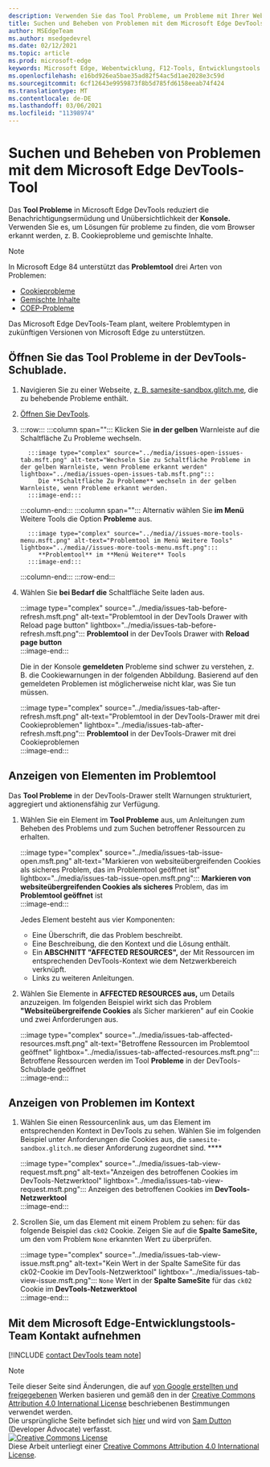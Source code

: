 ```yaml
---
description: Verwenden Sie das Tool Probleme, um Probleme mit Ihrer Website zu finden und zu beheben.
title: Suchen und Beheben von Problemen mit dem Microsoft Edge DevTools-Tool
author: MSEdgeTeam
ms.author: msedgedevrel
ms.date: 02/12/2021
ms.topic: article
ms.prod: microsoft-edge
keywords: Microsoft Edge, Webentwicklung, F12-Tools, Entwicklungstools
ms.openlocfilehash: e16bd926ea5bae35ad82f54ac5d1ae2028e3c59d
ms.sourcegitcommit: 6cf12643e9959873f8b5d785fd6158eeab74f424
ms.translationtype: MT
ms.contentlocale: de-DE
ms.lasthandoff: 03/06/2021
ms.locfileid: "11398974"
---
```

<!-- Copyright Sam Dutton 

   Licensed under the Apache License, Version 2.0 (the "License");
   you may not use this file except in compliance with the License.
   You may obtain a copy of the License at

       https://www.apache.org/licenses/LICENSE-2.0

   Unless required by applicable law or agreed to in writing, software
   distributed under the License is distributed on an "AS IS" BASIS,
   WITHOUT WARRANTIES OR CONDITIONS OF ANY KIND, either express or implied.
   See the License for the specific language governing permissions and
   limitations under the License.  -->  

# <a name="find-and-fix-problems-with-the-microsoft-edge-devtools-issues-tool"></a>Suchen und Beheben von Problemen mit dem Microsoft Edge DevTools-Tool  

Das **Tool Probleme** in Microsoft Edge DevTools reduziert die Benachrichtigungsermüdung und Unübersichtlichkeit der **Konsole.**  Verwenden Sie es, um Lösungen für probleme zu finden, die vom Browser erkannt werden, z. B. Cookieprobleme und gemischte Inhalte.  

> [!NOTE]
> In Microsoft Edge 84 unterstützt das **Problemtool** drei Arten von Problemen:  
> *   [Cookieprobleme][MDNSameSiteCookies]  
> *   [Gemischte Inhalte][MDNMixedContent]  
> *   [COEP-Probleme][W3CCOEPSpec]
> 
> Das Microsoft Edge DevTools-Team plant, weitere Problemtypen in zukünftigen Versionen von Microsoft Edge zu unterstützen.  

## <a name="open-the-issues-tool-in-the-devtools-drawer"></a>Öffnen Sie das Tool Probleme in der DevTools-Schublade.  

1.  Navigieren Sie zu einer Webseite, [z. B. samesite-sandbox.glitch.me][GlitchSamesiteSandbox], die zu behebende Probleme enthält.  
1.  [Öffnen Sie DevTools][DevtoolsOpen].  
1.  :::row:::
       :::column span="":::
          Klicken Sie **in der gelben** Warnleiste auf die Schaltfläche Zu Probleme wechseln.  
          
          :::image type="complex" source="../media/issues-open-issues-tab.msft.png" alt-text="Wechseln Sie zu Schaltfläche Probleme in der gelben Warnleiste, wenn Probleme erkannt werden" lightbox="../media/issues-open-issues-tab.msft.png":::
             Die **Schaltfläche Zu Probleme** wechseln in der gelben Warnleiste, wenn Probleme erkannt werden.  
          :::image-end:::  
       :::column-end:::
       :::column span="":::
          Alternativ wählen Sie **im Menü** Weitere Tools die Option **Probleme** aus.  
          
          :::image type="complex" source="../media//issues-more-tools-menu.msft.png" alt-text="Problemtool im Menü Weitere Tools" lightbox="../media//issues-more-tools-menu.msft.png":::
             **Problemtool** im **Menü Weitere** Tools  
          :::image-end:::  
       :::column-end:::
    :::row-end:::
    
1.  Wählen Sie **bei Bedarf die** Schaltfläche Seite laden aus.  
    
    :::image type="complex" source="../media/issues-tab-before-refresh.msft.png" alt-text="Problemtool in der DevTools Drawer with Reload page button" lightbox="../media/issues-tab-before-refresh.msft.png":::
       **Problemtool** in der DevTools Drawer with **Reload page button**  
    :::image-end:::  

    Die in der Konsole **gemeldeten** Probleme sind schwer zu verstehen, z. B. die Cookiewarnungen in der folgenden Abbildung.  Basierend auf den gemeldeten Problemen ist möglicherweise nicht klar, was Sie tun müssen.  
    
    :::image type="complex" source="../media/issues-tab-after-refresh.msft.png" alt-text="Problemtool in der DevTools-Drawer mit drei Cookieproblemen" lightbox="../media/issues-tab-after-refresh.msft.png":::
       **Problemtool** in der DevTools-Drawer mit drei Cookieproblemen  
    :::image-end:::  
    
## <a name="view-items-in-the-issues-tool"></a>Anzeigen von Elementen im Problemtool  

Das **Tool Probleme** in der DevTools-Drawer stellt Warnungen strukturiert, aggregiert und aktionensfähig zur Verfügung.  

1.  Wählen Sie ein Element im **Tool Probleme** aus, um Anleitungen zum Beheben des Problems und zum Suchen betroffener Ressourcen zu erhalten.  
    
    :::image type="complex" source="../media/issues-tab-issue-open.msft.png" alt-text="Markieren von websiteübergreifenden Cookies als sicheres Problem, das im Problemtool geöffnet ist" lightbox="../media/issues-tab-issue-open.msft.png":::
       **Markieren von websiteübergreifenden Cookies als sicheres** Problem, das im **Problemtool geöffnet** ist  
    :::image-end:::  
    
    Jedes Element besteht aus vier Komponenten:  
    
    *   Eine Überschrift, die das Problem beschreibt.  
    *   Eine Beschreibung, die den Kontext und die Lösung enthält.  
    *   Ein **ABSCHNITT "AFFECTED RESOURCES",** der Mit Ressourcen im entsprechenden DevTools-Kontext wie dem Netzwerkbereich verknüpft.  
    *   Links zu weiteren Anleitungen.  
    
1.  Wählen Sie Elemente in **AFFECTED RESOURCES aus,** um Details anzuzeigen.  Im folgenden Beispiel wirkt sich das Problem **"Websiteübergreifende Cookies** als Sicher markieren" auf ein Cookie und zwei Anforderungen aus.  
    
    :::image type="complex" source="../media/issues-tab-affected-resources.msft.png" alt-text="Betroffene Ressourcen im Problemtool geöffnet" lightbox="../media/issues-tab-affected-resources.msft.png":::
       Betroffene Ressourcen werden im Tool **Probleme** in der DevTools-Schublade geöffnet  
    :::image-end:::  
    
## <a name="view-issues-in-context"></a>Anzeigen von Problemen im Kontext  

1.  Wählen Sie einen Ressourcenlink aus, um das Element im entsprechenden Kontext in DevTools zu sehen.  Wählen Sie im folgenden Beispiel unter Anforderungen die Cookies aus, die `samesite-sandbox.glitch.me` dieser Anforderung zugeordnet sind. ****  
    
    :::image type="complex" source="../media/issues-tab-view-request.msft.png" alt-text="Anzeigen des betroffenen Cookies im DevTools-Netzwerktool" lightbox="../media/issues-tab-view-request.msft.png":::
       Anzeigen des betroffenen Cookies im **DevTools-Netzwerktool**  
    :::image-end:::  

1.  Scrollen Sie, um das Element mit einem Problem zu sehen: für das folgende Beispiel das `ck02` Cookie.  Zeigen Sie auf die **Spalte SameSite,** um den vom Problem `None` erkannten Wert zu überprüfen.  
    
    :::image type="complex" source="../media/issues-tab-view-issue.msft.png" alt-text="Kein Wert in der Spalte SameSite für das ck02-Cookie im DevTools-Netzwerktool" lightbox="../media/issues-tab-view-issue.msft.png":::
       `None` Wert in der **Spalte SameSite** für das `ck02` Cookie im **DevTools-Netzwerktool**  
    :::image-end:::  

## <a name="getting-in-touch-with-the-microsoft-edge-devtools-team"></a>Mit dem Microsoft Edge-Entwicklungstools-Team Kontakt aufnehmen  

[!INCLUDE [contact DevTools team note](../includes/contact-devtools-team-note.md)]  

<!-- links -->  

[DevtoolsOpen]: ../open/index.md "Öffnen Sie Microsoft Edge DevTools | Microsoft Docs"  

[GlitchSamesiteSandbox]: https://samesite-sandbox.glitch.me "SameSite-Cookietests | Glitch"  

[MDNSameSiteCookies]: https://developer.mozilla.org/docs/Web/HTTP/Headers/Set-Cookie/SameSite "SameSite-Cookies | MDN"  
[MDNMixedContent]: https://developer.mozilla.org/docs/Web/Security/Mixed_content "Gemischte | MDN"  

[W3CCOEPSpec]: https://wicg.github.io/cross-origin-embedder-policy "Cross-Origin Embedder Policy | Web Incubator Community Group"  

> [!NOTE]
> Teile dieser Seite sind Änderungen, die auf [von Google erstellten und freigegebenen][GoogleSitePolicies] Werken basieren und gemäß den in der [Creative Commons Attribution 4.0 International License][CCA4IL] beschriebenen Bestimmungen verwendet werden.  
> Die ursprüngliche Seite befindet sich [hier](https://developers.google.com/web/tools/chrome-devtools/issues/index) und wird von [Sam Dutton][SamDutton] \(Developer Advocate\) verfasst.  
[![Creative Commons License][CCby4Image]][CCA4IL]  
Diese Arbeit unterliegt einer [Creative Commons Attribution 4.0 International License][CCA4IL].  

[CCA4IL]: https://creativecommons.org/licenses/by/4.0  
[CCby4Image]: https://i.creativecommons.org/l/by/4.0/88x31.png  
[GoogleSitePolicies]: https://developers.google.com/terms/site-policies  
[KayceBasques]: https://developers.google.com/web/resources/contributors/kaycebasques  
[SamDutton]: https://developers.google.com/web/resources/contributors/samdutton  
